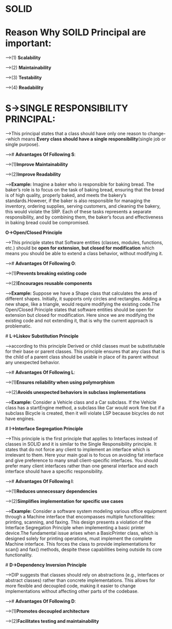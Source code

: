 # **SOLID**

# Reason Why SOILD Principal are important:

-->(1) **Scalability**

-->(2) **Maintainability**

-->(3) **Testability**

-->(4) **Readability**

# S->SINGLE RESPONSIBILITY PRINCIPAL:

-->This principal states that a class should have only one reason to change--which means **Every class should have a single responsibility**(single job or single purpose).

--># **Advantages Of Following S**:

   -->(1)**Improve Maintainability**

   -->(2)**Improve Readability**

-->**Example:** Imagine a baker who is responsible for baking bread. The baker’s role is to focus on the task of baking bread, ensuring that the bread is of high quality, properly baked, and meets the bakery’s standards.However, if the baker is also responsible for managing the inventory, ordering supplies, serving customers, and cleaning the bakery, this would violate the SRP. Each of these tasks represents a separate responsibility, and by combining them, the baker’s focus and effectiveness in baking bread could be compromised.


**O->Open/Closed Principle**

-->This principle states that Software entities (classes, modules, functions, etc.) should be **open for extension, but closed for modification** which means you should be able to extend a class behavior, without modifying it.

--># **Advantages Of Following O**:

   -->(1)**Prevents breaking existing code**

   -->(2)**Encourages reusable components**

-->**Example:** Suppose we have a Shape class that calculates the area of different shapes. Initially, it supports only circles and rectangles. Adding a new shape, like a triangle, would require modifying the existing code.The Open/Closed Principle states that software entities should be open for extension but closed for modification. Here since we are modifying the existing code and not extending it, that is why the current approach is problematic.

‍# **L->Liskov Substitution Principle**

-->according to this principle Derived or child classes must be substitutable for their base or parent classes. This principle ensures that any class that is the child of a parent class should be usable in place of its parent without any unexpected behavior.

--># **Advantages Of Following L**:

   -->(1)**Ensures reliability when using polymorphism**

   -->(2)**Avoids unexpected behaviors in subclass implementations**

-->**Example:** Consider a Vehicle class and a Car subclass. If the Vehicle class has a startEngine method, a subclass like Car would work fine but if a subclass Bicycle is created, then it will violate LSP because bicycles do not have engines.

‍# **I->Interface Segregation Principle**

-->This principle is the first principle that applies to Interfaces instead of classes in SOLID and it is similar to the Single Responsibility principle. It states that do not force any client to implement an interface which is irrelevant to them. Here your main goal is to focus on avoiding fat interface and give preference to many small client-specific interfaces. You should prefer many client interfaces rather than one general interface and each interface should have a specific responsibility.

--># **Advantages Of Following I**:

   -->(1)**Reduces unnecessary dependencies**

   -->(2)**Simplifies implementation for specific use cases**

-->**Example:** Consider a software system modeling various office equipment through a Machine interface that encompasses multiple functionalities: printing, scanning, and faxing. This design presents a violation of the Interface Segregation Principle when implementing a basic printer device.The fundamental issue arises when a BasicPrinter class, which is designed solely for printing operations, must implement the complete Machine interface. This forces the class to provide implementations for scan() and fax() methods, despite these capabilities being outside its core functionality.

‍# **D->Dependency Inversion Principle**

-->DIP suggests that classes should rely on abstractions (e.g., interfaces or abstract classes) rather than concrete implementations. This allows for more flexible and decoupled code, making it easier to change implementations without affecting other parts of the codebase.

--># **Advantages Of Following D**:

   -->(1)**Promotes decoupled architecture**

   -->(2)**Facilitates testing and maintainability**

